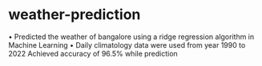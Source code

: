 # weather-prediction
• Predicted the weather of bangalore using a ridge regression algorithm in Machine Learning
• Daily climatology data were used from year 1990 to 2022
Achieved accuracy of 96.5% while prediction

